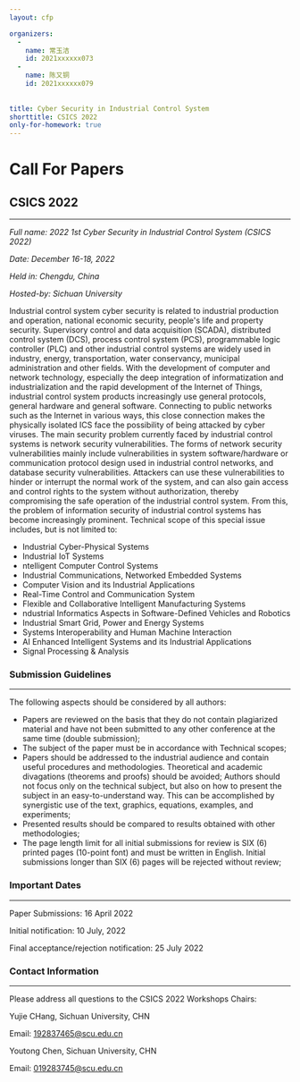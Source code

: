 ```yaml
---
layout: cfp

organizers:
  -
    name: 常玉洁
    id: 2021xxxxxx073
  -
    name: 陈又铜
    id: 2021xxxxxx079
 
  
title: Cyber Security in Industrial Control System
shorttitle: CSICS 2022
only-for-homework: true
---
```



# Call For Papers

## CSICS 2022

---
_Full name: 2022 1st Cyber Security in Industrial Control System (CSICS 2022)_

_Date: December 16-18, 2022_

_Held in: Chengdu, China_

_Hosted-by: Sichuan University_


Industrial control system cyber security is related to industrial production and operation, national economic security, people's life and property security. Supervisory control and data acquisition (SCADA), distributed control system (DCS), process control system (PCS), programmable logic controller (PLC) and other industrial control systems are widely used in industry, energy, transportation, water conservancy, municipal administration and other fields. With the development of computer and network technology, especially the deep integration of informatization and industrialization and the rapid development of the Internet of Things, industrial control system products increasingly use general protocols, general hardware and general software. Connecting to public networks such as the Internet in various ways, this close connection makes the physically isolated ICS face the possibility of being attacked by cyber viruses. The main security problem currently faced by industrial control systems is network security vulnerabilities. The forms of network security vulnerabilities mainly include vulnerabilities in system software/hardware or communication protocol design used in industrial control networks, and database security vulnerabilities. Attackers can use these vulnerabilities to hinder or interrupt the normal work of the system, and can also gain access and control rights to the system without authorization, thereby compromising the safe operation of the industrial control system. From this, the problem of information security of industrial control systems has become increasingly prominent. Technical scope of this special issue includes, but is not limited to:

+ Industrial Cyber-Physical Systems
+ Industrial IoT Systems
+ ntelligent Computer Control Systems
+ Industrial Communications, Networked Embedded Systems
+ Computer Vision and its Industrial Applications
+ Real-Time Control and Communication System
+ Flexible and Collaborative Intelligent Manufacturing Systems
+ ndustrial Informatics Aspects in Software-Defined Vehicles and Robotics
+ Industrial Smart Grid, Power and Energy Systems
+ Systems Interoperability and Human Machine Interaction
+ AI Enhanced Intelligent Systems and its Industrial Applications
+ Signal Processing & Analysis

### Submission Guidelines
---
The following aspects should be considered by all authors:  

+ Papers are reviewed on the basis that they do not contain plagiarized material and have not been submitted to any other conference at the same time (double submission);
+ The subject of the paper must be in accordance with Technical scopes;
+ Papers should be addressed to the industrial audience and contain useful procedures and methodologies. Theoretical and academic divagations (theorems and proofs) should be avoided;
Authors should not focus only on the technical subject, but also on how to present the subject in an easy-to-understand way. This can be accomplished by synergistic use of the text, graphics, equations, examples, and experiments;
+ Presented results should be compared to results obtained with other methodologies;
+ The page length limit for all initial submissions for review is SIX (6) printed pages (10-point font) and must be written in English. Initial submissions longer than SIX (6) pages will be rejected without review;


### Important Dates
---
Paper Submissions: 16 April 2022

Initial notification: 10 July, 2022

Final acceptance/rejection notification: 25 July 2022


### Contact Information
---

Please address all questions to the CSICS 2022 Workshops Chairs:

Yujie CHang, Sichuan University, CHN 

Email: 192837465@scu.edu.cn

Youtong Chen, Sichuan University, CHN

Email: 019283745@scu.edu.cn